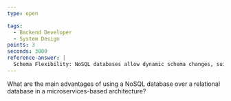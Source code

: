 ```yaml
---
type: open

tags:
  - Backend Developer
  - System Design
points: 3
seconds: 3000
reference-answer: |
  Schema Flexibility: NoSQL databases allow dynamic schema changes, suitable for evolving microservices.
---
```


What are the main advantages of using a NoSQL database over a relational database in a microservices-based architecture?
